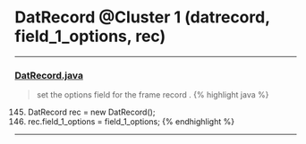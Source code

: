 # DatRecord @Cluster 1 (datrecord, field_1_options, rec)

***

### [DatRecord.java](https://searchcode.com/codesearch/view/15642414/)
> set the options field for the frame record . 
{% highlight java %}
145. DatRecord rec = new DatRecord();
147. rec.field_1_options = field_1_options;
{% endhighlight %}

***

